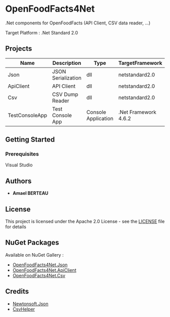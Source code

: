 # OpenFoodFacts4Net

.Net components for OpenFoodFacts (API Client, CSV data reader, ...)

Target Platform : .Net Standard 2.0

## Projects

|Name|Description|Type|TargetFramework
|------|---|---|---|
|Json|JSON Serialization|dll|netstandard2.0
|ApiClient|API Client|dll|netstandard2.0
|Csv|CSV Dump Reader|dll|netstandard2.0
|TestConsoleApp|Test Console App  |Console Application|.Net Framework 4.6.2

## Getting Started
### Prerequisites

Visual Studio

## Authors

* **Amael BERTEAU**

## License

This project is licensed under the Apache 2.0 License - see the [LICENSE](LICENSE) file for details

## NuGet Packages
Available on NuGet Gallery :
* [OpenFoodFacts4Net.Json](https://www.nuget.org/packages/OpenFoodFacts4Net.Json/)
* [OpenFoodFacts4Net.ApiClient](https://www.nuget.org/packages/OpenFoodFacts4Net.ApiClient/)
* [OpenFoodFacts4Net.Csv](https://www.nuget.org/packages/OpenFoodFacts4Net.Csv/)

## Credits
* [Newtonsoft.Json](https://github.com/JamesNK/Newtonsoft.Json)
* [CsvHelper](https://github.com/JoshClose/CsvHelper)